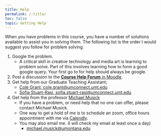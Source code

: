 ```yaml
---
title: Help
permalink: /:title/
toc: false
topic: Getting Help
---
```



When you have problems in this course, you have a number of solutions available to assist you in solving them. The following list is the order I would suggest you follow for problem solving.

1. Google the problem.
    - A critical skill in creative technology and media art is learning to problem solve. Part of this involves learning how to form a good google query. Your first go to for help should always be google.
2. Post a discussion to the [**Course Help Forum** in Moodle](https://moodle.umt.edu/mod/hsuforum/view.php?id=1654326).
3. Get help from our Graduate Teaching Assistant;
    - [Cole Grant, cole.grant@umconnect.umt.edu](mailto:cole.grant@umconnect.umt.edu?subject=330%20Question)
	- [Sofia Stuart-Rasi, sofia.stuart-rasi@umconnect.umt.edu](mailto:sofia.stuart-rasi@umconnect.umt.edu?subject=330%20Question)
4. Get help from the professor [Michael Musick]({{site.baseurl}}/instructors/)
    - If you have a problem, or need help that no one can offer, please contact Michael Musick.
    - One way to get a hold of me is to schedule an zoom, office hours appointment with me via [Calendly]({{site.baseurl}}/instructors/#Office-Hours).
    - You may also email me. (I will check my email at least once a day)
        - [michael.musick@umontana.edu](mailto:michael.musick@umontana.edu?subject=330%20Question)
